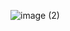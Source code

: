 ![image (2)](https://user-images.githubusercontent.com/87648060/203365759-50dcdb5c-3979-493b-88b6-eaa5ec638195.png)
